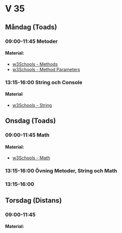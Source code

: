 # V 35

## Måndag (Toads)
### 09:00-11:45 Metoder
#### Material:
* [w3Schools - Methods](https://www.w3schools.com/cs/cs_methods.php)
* [w3Schools - Method Parameters](https://www.w3schools.com/cs/cs_method_parameters.php)
### 13:15-16:00 String och Console
#### Material
* [w3Schools - String](https://www.w3schools.com/cs/cs_strings.php)
## Onsdag (Toads)
### 09:00-11:45 Math
#### Material:
* [w3Schools - Math](https://www.w3schools.com/cs/cs_math.php)
### 13:15-16:00 Övning Metoder, String och Math

### 13:15-16:00 
## Torsdag (Distans)
### 09:00-11:45 
#### Material: